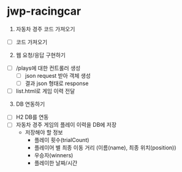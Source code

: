 # jwp-racingcar

1. 자동차 경주 코드 가져오기
- [ ] 코드 가져오기

2. 웹 요청/응답 구현하기
- [ ] /plays에 대한 컨트롤러 생성
  - [ ] json request 받아 객체 생성
  - [ ] 결과 json 형태로 response
- [ ] list.html로 게임 이력 전달

3. DB 연동하기
- [ ] H2 DB를 연동
- [ ] 자동차 경주 게임의 플레이 이력을 DB에 저장
  - 저장해야 할 정보
    - 플레이 횟수(trialCount)
    - 플레이어 별 최종 이동 거리 (이름(name), 최종 위치(position))
    - 우승자(winners)
    - 플레이한 날짜/시간
